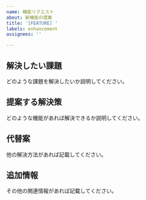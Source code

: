 ```yaml
---
name: 機能リクエスト
about: 新機能の提案
title: '[FEATURE] '
labels: enhancement
assignees: ''

---
```


## 解決したい課題
どのような課題を解決したいか説明してください。

## 提案する解決策
どのような機能があれば解決できるか説明してください。

## 代替案
他の解決方法があれば記載してください。

## 追加情報
その他の関連情報があれば記載してください。